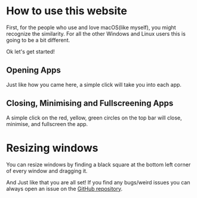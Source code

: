 # How to use this website

First, for the people who use and love macOS(like myself), you might recognize the similarity. For all the other Windows and Linux users this is going to be a bit different.

Ok let's get started!

## Opening Apps
Just like how you came here, a simple click will take you into each app.

## Closing, Minimising and Fullscreening Apps
A simple click on the red, yellow, green circles on the top bar will close, minimise, and fullscreen the app.

# Resizing windows
You can resize windows by finding a black square at the bottom left corner of every window and dragging it.

And Just like that you are all set! If you find any bugs/weird issues you can always open an issue on the [GitHub repository](https://github.com/dragonsenseiguy/personal-website/issues).
